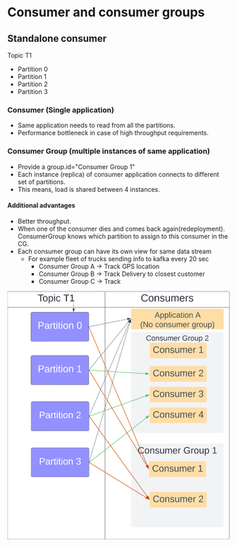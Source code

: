 # Consumer and consumer groups

## Standalone consumer

Topic T1
- Partition 0
- Partition 1
- Partition 2
- Partition 3

### Consumer (Single application)
- Same application needs to read from all the partitions.
- Performance bottleneck in case of high throughput requirements.

### Consumer Group (multiple instances of same application)
- Provide a group.id="Consumer Group 1"
- Each instance (replica) of consumer application connects to different set of partitions.
- This means, load is shared between 4 instances.
#### Additional advantages
- Better throughput.
- When one of the consumer dies and comes back again(redeployment). ConsumerGroup knows which partition to assign to this consumer in the CG.
- Each consumer group can have its own view for same data stream
    - For example fleet of trucks sending info to kafka every 20 sec
        - Consumer Group A -> Track GPS location
        - Consumer Group B -> Track Delivery to closest customer
        - Consumer Group C -> Track

![04-consumer-grp-02.png](img/04-consumer-grp-02.png)



